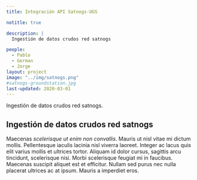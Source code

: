 ```yaml
---
title: Integración API Satnogs-UGS 

notitle: true

description: |
  Ingestión de datos crudos red satnogs

people:
  - Pablo
  - German
  - Jorge
layout: project
image: "../img/satnogs.png"
#satnogs-groundstation.jpg
last-updated: 2020-03-01
---
```


Ingestión de datos crudos red satnogs.

## Ingestión de datos crudos red satnogs

Maecenas _scelerisque ut enim non convallis_. Mauris ut nisl vitae mi dictum
mollis. Pellentesque iaculis lacinia nisl viverra laoreet. Integer ac lacus quis
elit varius mollis et ultrices tortor. Aliquam id dolor cursus, sagittis arcu
tincidunt, scelerisque nisi. Morbi scelerisque feugiat mi in faucibus. Maecenas
suscipit aliquet est et efficitur. Nullam sed purus nec nulla placerat ultrices
ac at ipsum. Mauris a imperdiet eros.
